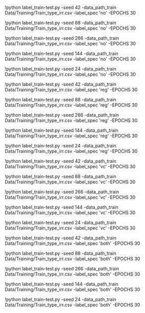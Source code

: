 !python label_train-test.py -seed 42 -data_path_train Data/Training/Train_type_irr.csv -label_spec 'no' -EPOCHS 30 
 
!python label_train-test.py -seed 88 -data_path_train Data/Training/Train_type_irr.csv -label_spec 'no' -EPOCHS 30 
 
!python label_train-test.py -seed 266 -data_path_train Data/Training/Train_type_irr.csv -label_spec 'no' -EPOCHS 30 
 
!python label_train-test.py -seed 144 -data_path_train Data/Training/Train_type_irr.csv -label_spec 'no' -EPOCHS 30 
 
!python label_train-test.py -seed 24 -data_path_train Data/Training/Train_type_irr.csv -label_spec 'no' -EPOCHS 30 
 

!python label_train-test.py -seed 42 -data_path_train Data/Training/Train_type_irr.csv -label_spec 'reg' -EPOCHS 30 
 
!python label_train-test.py -seed 88 -data_path_train Data/Training/Train_type_irr.csv -label_spec 'reg' -EPOCHS 30 
 
!python label_train-test.py -seed 266 -data_path_train Data/Training/Train_type_irr.csv -label_spec 'reg' -EPOCHS 30 
 
!python label_train-test.py -seed 144 -data_path_train Data/Training/Train_type_irr.csv -label_spec 'reg' -EPOCHS 30 
 
!python label_train-test.py -seed 24 -data_path_train Data/Training/Train_type_irr.csv -label_spec 'reg' -EPOCHS 30 
 

!python label_train-test.py -seed 42 -data_path_train Data/Training/Train_type_irr.csv -label_spec 'vc' -EPOCHS 30 
 
!python label_train-test.py -seed 88 -data_path_train Data/Training/Train_type_irr.csv -label_spec 'vc' -EPOCHS 30 
 
!python label_train-test.py -seed 266 -data_path_train Data/Training/Train_type_irr.csv -label_spec 'vc' -EPOCHS 30 
 
!python label_train-test.py -seed 144 -data_path_train Data/Training/Train_type_irr.csv -label_spec 'vc' -EPOCHS 30 
 
!python label_train-test.py -seed 24 -data_path_train Data/Training/Train_type_irr.csv -label_spec 'vc' -EPOCHS 30 
 

!python label_train-test.py -seed 42 -data_path_train Data/Training/Train_type_irr.csv -label_spec 'both' -EPOCHS 30 
 
!python label_train-test.py -seed 88 -data_path_train Data/Training/Train_type_irr.csv -label_spec 'both' -EPOCHS 30 
 
!python label_train-test.py -seed 266 -data_path_train Data/Training/Train_type_irr.csv -label_spec 'both' -EPOCHS 30 
 
!python label_train-test.py -seed 144 -data_path_train Data/Training/Train_type_irr.csv -label_spec 'both' -EPOCHS 30 
 
!python label_train-test.py -seed 24 -data_path_train Data/Training/Train_type_irr.csv -label_spec 'both' -EPOCHS 30 
 